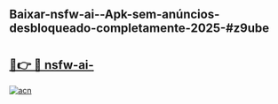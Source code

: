 ## Baixar-nsfw-ai--Apk-sem-anúncios-desbloqueado-completamente-2025-#z9ube

# <h2><a href="https://ainizakaria.my?title=nsfw-ai-&ref=20M">🔗👉 🔴 nsfw-ai-</a></h2>

[![acn](https://github.com/user-attachments/assets/0f9c940e-d8b0-45ae-aac7-cd30a18b3e1c)](https://ainizakaria.my?title=nsfw-ai-&ref=20M)

